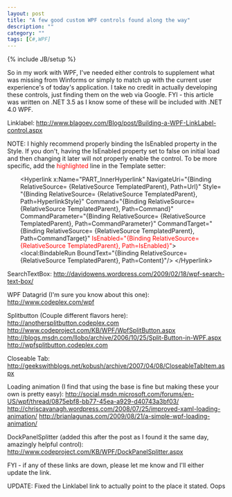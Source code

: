 ```yaml
---
layout: post
title: "A few good custom WPF controls found along the way"
description: ""
category: ""
tags: [C#,WPF]
---
```

{% include JB/setup %}

So in my work with WPF, I've needed either controls to supplement what was missing from Winforms or simply to match up with the current user experience's of today's application. I take no credit in actually developing these controls, just finding them on the web via Google. FYI - this article was written on .NET 3.5 as I know some of these will be included with .NET 4.0 WPF.

Linklabel:
http://www.blagoev.com/Blog/post/Building-a-WPF-LinkLabel-control.aspx

NOTE: I highly recommend properly binding the IsEnabled property in the Style. If you don't, having the IsEnabled property set to false on initial load and then changing it later will not properly enable the control.
To be more specific, add the <span style="color: #ff0000;">highlighted </span>line in the Template setter:
<p style="padding-left: 30px;">&lt;Hyperlink
x:Name="PART_InnerHyperlink"
NavigateUri="{Binding RelativeSource= {RelativeSource TemplatedParent}, Path=Url}"
Style= "{Binding RelativeSource= {RelativeSource TemplatedParent}, Path=HyperlinkStyle}"
Command="{Binding RelativeSource= {RelativeSource TemplatedParent}, Path=Command}"
CommandParameter="{Binding RelativeSource= {RelativeSource TemplatedParent}, Path=CommandParameter}"
CommandTarget="{Binding RelativeSource= {RelativeSource TemplatedParent}, Path=CommandTarget}"
<span style="color: #ff0000;">IsEnabled="{Binding RelativeSource= {RelativeSource TemplatedParent}, Path=IsEnabled}"</span>&gt;
&lt;local:BindableRun
BoundText="{Binding RelativeSource= {RelativeSource TemplatedParent}, Path=Content}"/&gt;
&lt;/Hyperlink&gt;</p>

SearchTextBox:
http://davidowens.wordpress.com/2009/02/18/wpf-search-text-box/

WPF Datagrid (I'm sure you know about this one):
http://www.codeplex.com/wpf

Splitbutton (Couple different flavors here):
http://anothersplitbutton.codeplex.com
http://www.codeproject.com/KB/WPF/WpfSplitButton.aspx
http://blogs.msdn.com/llobo/archive/2006/10/25/Split-Button-in-WPF.aspx
http://wpfsplitbutton.codeplex.com

Closeable Tab:
http://geekswithblogs.net/kobush/archive/2007/04/08/CloseableTabItem.aspx

Loading animation (I find that using the base is fine but making these your own is pretty easy):
http://social.msdn.microsoft.com/forums/en-US/wpf/thread/0875ebf8-bb77-45ea-a929-d40743a3bf03/
http://chriscavanagh.wordpress.com/2008/07/25/improved-xaml-loading-animation/
http://brianlagunas.com/2009/08/21/a-simple-wpf-loading-animation/

DockPanelSplitter (added this after the post as I found it the same day, amazingly helpful control):
http://www.codeproject.com/KB/WPF/DockPanelSplitter.aspx

FYI - if any of these links are down, please let me know and I'll either update the link.

UPDATE: Fixed the Linklabel link to actually point to the place it stated. Oops
